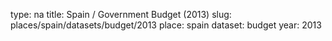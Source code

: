 type: na
title: Spain / Government Budget (2013)
slug: places/spain/datasets/budget/2013
place: spain
dataset: budget
year: 2013
